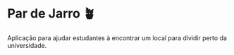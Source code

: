 # Par de Jarro 🪴

Aplicação para ajudar estudantes à encontrar um local para dividir perto da universidade.
